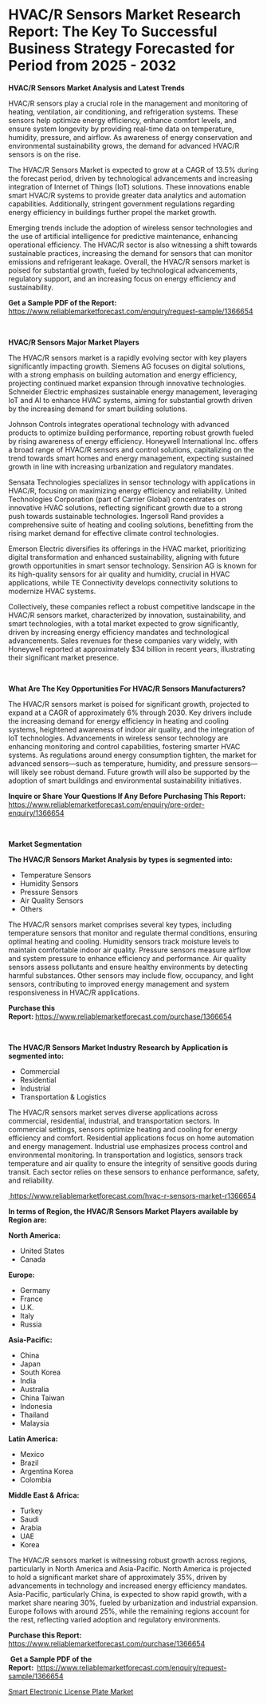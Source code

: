 <p><h1>HVAC/R Sensors Market Research Report: The Key To Successful Business Strategy Forecasted for Period from 2025 - 2032</h1></p><p><strong>HVAC/R Sensors Market Analysis and Latest Trends</strong></p>
<p><p>HVAC/R sensors play a crucial role in the management and monitoring of heating, ventilation, air conditioning, and refrigeration systems. These sensors help optimize energy efficiency, enhance comfort levels, and ensure system longevity by providing real-time data on temperature, humidity, pressure, and airflow. As awareness of energy conservation and environmental sustainability grows, the demand for advanced HVAC/R sensors is on the rise.</p><p>The HVAC/R Sensors Market is expected to grow at a CAGR of 13.5% during the forecast period, driven by technological advancements and increasing integration of Internet of Things (IoT) solutions. These innovations enable smart HVAC/R systems to provide greater data analytics and automation capabilities. Additionally, stringent government regulations regarding energy efficiency in buildings further propel the market growth.</p><p>Emerging trends include the adoption of wireless sensor technologies and the use of artificial intelligence for predictive maintenance, enhancing operational efficiency. The HVAC/R sector is also witnessing a shift towards sustainable practices, increasing the demand for sensors that can monitor emissions and refrigerant leakage. Overall, the HVAC/R sensors market is poised for substantial growth, fueled by technological advancements, regulatory support, and an increasing focus on energy efficiency and sustainability.</p></p>
<p><strong>Get a Sample PDF of the Report:&nbsp;</strong> <a href="https://www.reliablemarketforecast.com/enquiry/request-sample/1366654?utm_campaign=3567&utm_medium=2&utm_source=Github&utm_content=ia&utm_term=22032025&utm_id=hvacr-sensors">https://www.reliablemarketforecast.com/enquiry/request-sample/1366654</a></p>
<p>&nbsp;</p>
<p><strong>HVAC/R Sensors Major Market Players</strong></p>
<p><p>The HVAC/R sensors market is a rapidly evolving sector with key players significantly impacting growth. Siemens AG focuses on digital solutions, with a strong emphasis on building automation and energy efficiency, projecting continued market expansion through innovative technologies. Schneider Electric emphasizes sustainable energy management, leveraging IoT and AI to enhance HVAC systems, aiming for substantial growth driven by the increasing demand for smart building solutions.</p><p>Johnson Controls integrates operational technology with advanced products to optimize building performance, reporting robust growth fueled by rising awareness of energy efficiency. Honeywell International Inc. offers a broad range of HVAC/R sensors and control solutions, capitalizing on the trend towards smart homes and energy management, expecting sustained growth in line with increasing urbanization and regulatory mandates.</p><p>Sensata Technologies specializes in sensor technology with applications in HVAC/R, focusing on maximizing energy efficiency and reliability. United Technologies Corporation (part of Carrier Global) concentrates on innovative HVAC solutions, reflecting significant growth due to a strong push towards sustainable technologies. Ingersoll Rand provides a comprehensive suite of heating and cooling solutions, benefitting from the rising market demand for effective climate control technologies.</p><p>Emerson Electric diversifies its offerings in the HVAC market, prioritizing digital transformation and enhanced sustainability, aligning with future growth opportunities in smart sensor technology. Sensirion AG is known for its high-quality sensors for air quality and humidity, crucial in HVAC applications, while TE Connectivity develops connectivity solutions to modernize HVAC systems.</p><p>Collectively, these companies reflect a robust competitive landscape in the HVAC/R sensors market, characterized by innovation, sustainability, and smart technologies, with a total market expected to grow significantly, driven by increasing energy efficiency mandates and technological advancements. Sales revenues for these companies vary widely, with Honeywell reported at approximately $34 billion in recent years, illustrating their significant market presence.</p></p>
<p>&nbsp;</p>
<p><strong>What Are The Key Opportunities For HVAC/R Sensors Manufacturers?</strong></p>
<p><p>The HVAC/R sensors market is poised for significant growth, projected to expand at a CAGR of approximately 6% through 2030. Key drivers include the increasing demand for energy efficiency in heating and cooling systems, heightened awareness of indoor air quality, and the integration of IoT technologies. Advancements in wireless sensor technology are enhancing monitoring and control capabilities, fostering smarter HVAC systems. As regulations around energy consumption tighten, the market for advanced sensors—such as temperature, humidity, and pressure sensors—will likely see robust demand. Future growth will also be supported by the adoption of smart buildings and environmental sustainability initiatives.</p></p>
<p><strong>Inquire or Share Your Questions If Any Before Purchasing This Report:</strong> <a href="https://www.reliablemarketforecast.com/enquiry/pre-order-enquiry/1366654?utm_campaign=3567&utm_medium=2&utm_source=Github&utm_content=ia&utm_term=22032025&utm_id=hvacr-sensors">https://www.reliablemarketforecast.com/enquiry/pre-order-enquiry/1366654</a></p>
<p>&nbsp;</p>
<p><strong>Market Segmentation</strong></p>
<p><strong>The HVAC/R Sensors Market Analysis by types is segmented into:</strong></p>
<p><ul><li>Temperature Sensors</li><li>Humidity Sensors</li><li>Pressure Sensors</li><li>Air Quality Sensors</li><li>Others</li></ul></p>
<p><p>The HVAC/R sensors market comprises several key types, including temperature sensors that monitor and regulate thermal conditions, ensuring optimal heating and cooling. Humidity sensors track moisture levels to maintain comfortable indoor air quality. Pressure sensors measure airflow and system pressure to enhance efficiency and performance. Air quality sensors assess pollutants and ensure healthy environments by detecting harmful substances. Other sensors may include flow, occupancy, and light sensors, contributing to improved energy management and system responsiveness in HVAC/R applications.</p></p>
<p><strong>Purchase this Report:&nbsp;</strong><a href="https://www.reliablemarketforecast.com/purchase/1366654?utm_campaign=3567&utm_medium=2&utm_source=Github&utm_content=ia&utm_term=22032025&utm_id=hvacr-sensors">https://www.reliablemarketforecast.com/purchase/1366654</a></p>
<p>&nbsp;</p>
<p><strong>The HVAC/R Sensors Market Industry Research by Application is segmented into:</strong></p>
<p><ul><li>Commercial</li><li>Residential</li><li>Industrial</li><li>Transportation & Logistics</li></ul></p>
<p><p>The HVAC/R sensors market serves diverse applications across commercial, residential, industrial, and transportation sectors. In commercial settings, sensors optimize heating and cooling for energy efficiency and comfort. Residential applications focus on home automation and energy management. Industrial use emphasizes process control and environmental monitoring. In transportation and logistics, sensors track temperature and air quality to ensure the integrity of sensitive goods during transit. Each sector relies on these sensors to enhance performance, safety, and reliability.</p></p>
<p><a href="https://www.reliablemarketforecast.com/hvac-r-sensors-market-r1366654?utm_campaign=3567&utm_medium=2&utm_source=Github&utm_content=ia&utm_term=22032025&utm_id=hvacr-sensors">&nbsp;https://www.reliablemarketforecast.com/hvac-r-sensors-market-r1366654</a></p>
<p><strong>In terms of Region, the HVAC/R Sensors Market Players available by Region are:</strong></p>
<p>
    <p> <strong> North America: </strong>
        <ul>
            <li>United States</li>
            <li>Canada</li>
        </ul>
        </p> 
    <p> <strong> Europe: </strong>
        <ul>
            <li>Germany</li>
            <li>France</li>
            <li>U.K.</li>
            <li>Italy</li>
            <li>Russia</li>
        </ul>
        </p> 
    <p> <strong> Asia-Pacific: </strong>
        <ul>
            <li>China</li>
            <li>Japan</li>
            <li>South Korea</li>
            <li>India</li>
            <li>Australia</li>
            <li>China Taiwan</li>
            <li>Indonesia</li>
            <li>Thailand</li>
            <li>Malaysia</li>
        </ul>
        </p> 
    <p> <strong> Latin America: </strong>
        <ul>
            <li>Mexico</li>
            <li>Brazil</li>
            <li>Argentina Korea</li>
            <li>Colombia</li>
        </ul>
        </p> 
    <p> <strong> Middle East & Africa: </strong>
        <ul>
            <li>Turkey</li>
            <li>Saudi</li>
            <li>Arabia</li>
            <li>UAE</li>
            <li>Korea</li>
        </ul>
    </p>
    </p>
<p><p>The HVAC/R sensors market is witnessing robust growth across regions, particularly in North America and Asia-Pacific. North America is projected to hold a significant market share of approximately 35%, driven by advancements in technology and increased energy efficiency mandates. Asia-Pacific, particularly China, is expected to show rapid growth, with a market share nearing 30%, fueled by urbanization and industrial expansion. Europe follows with around 25%, while the remaining regions account for the rest, reflecting varied adoption and regulatory environments.</p></p>
<p><strong>Purchase this Report: </strong><a href="https://www.reliablemarketforecast.com/purchase/1366654?utm_campaign=3567&utm_medium=2&utm_source=Github&utm_content=ia&utm_term=22032025&utm_id=hvacr-sensors">https://www.reliablemarketforecast.com/purchase/1366654</a></p>
<p>&nbsp;<strong>Get a Sample PDF of the Report:&nbsp;&nbsp;</strong><a href="https://www.reliablemarketforecast.com/enquiry/request-sample/1366654?utm_campaign=3567&utm_medium=2&utm_source=Github&utm_content=ia&utm_term=22032025&utm_id=hvacr-sensors">https://www.reliablemarketforecast.com/enquiry/request-sample/1366654</a></p>
<p><strong></strong></p>
<p><p><a href="https://github.com/ugurgyuri/Market-Research-Report-List-1/blob/main/smart-electronic-license-plate-market.md?utm_campaign=3567&utm_medium=2&utm_source=Github&utm_content=ia&utm_term=22032025&utm_id=hvacr-sensors">Smart Electronic License Plate Market</a></p></p>